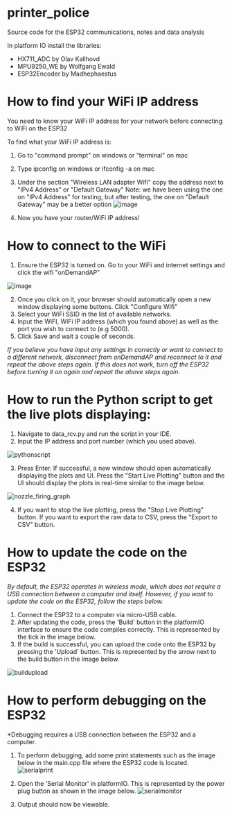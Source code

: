 # printer_police
Source code for the ESP32 communications, notes and data analysis

In platform IO install the libraries:
- HX711_ADC by Olav Kallhovd 
- MPU9250_WE by Wolfgang Ewald
- ESP32Encoder by Madhephaestus 

# How to find your WiFi IP address
You need to know your WiFi IP address for your network before connecting to WiFi on the ESP32

To find what your WiFi IP address is:
1. Go to "command prompt" on windows or "terminal" on mac
2. Type ipconfig on windows or ifconfig -a on mac
3. Under the section "Wireless LAN adapter Wifi" copy the address next to "IPv4 Address" or "Default Gateway"
Note: we have been using the one on "IPv4 Address" for testing, but after testing, the one on "Default Gateway" may be a better option
![image](https://user-images.githubusercontent.com/106965302/174427507-f072d176-7c37-4d25-8e02-430c3db42f92.png)

4. Now you have your router/WiFi IP address!


# How to connect to the WiFi 

1. Ensure the ESP32 is turned on. Go to your WiFi and internet settings and click the wifi "onDemandAP"

![image](https://user-images.githubusercontent.com/106965302/174426112-4ef3007b-5a36-43a9-b5cb-2a858868fdae.png)

2. Once you click on it, your browser should automatically open a new window displaying some buttons. Click "Configure Wifi"
3. Select your WiFi SSID in the list of available networks. 
4. Input the WiFI, WiFi IP address (which you found above) as well as the port you wish to connect to (e.g 5000).
5. Click Save and wait a couple of seconds. 

*If you believe you have input any settings in correctly or want to connect to a different network, disconnect from onDemandAP and reconnect to it and repeat the above steps again. If this does not work, turn off the ESP32 before turning it on again and repeat the above steps again.* 

# How to run the Python script to get the live plots displaying:

1. Navigate to data_rcv.py and run the script in your IDE.
2. Input the IP address and port number (which you used above). 

![pythonscript](https://user-images.githubusercontent.com/42131486/183277694-df89ffd6-5eee-43e7-af2c-59a7eb8a9c1b.PNG)

3. Press Enter. If successful, a new window should open automatically displaying the plots and UI. Press the "Start Live Plotting" button and the UI should display the plots in real-time similar to the image below. 

![nozzle_firing_graph](https://user-images.githubusercontent.com/42131486/183277724-326f91f1-003f-4800-a754-21b5a03ef3d3.PNG)

4. If you want to stop the live plotting, press the "Stop Live Plotting" button. If you want to export the raw data to CSV, press the "Export to CSV" button. 

# How to update the code on the ESP32 

*By default, the ESP32 operates in wireless mode, which does not require a USB connection between a computer and itself. However, if you want to update the code on the ESP32, follow the steps below.*

1. Connect the ESP32 to a computer via micro-USB cable.
2. After updating the code, press the 'Build' button in the platformIO interface to ensure the code compiles correctly. This is represented by the tick in the image below.
3. If the build is successful, you can upload the code onto the ESP32 by pressing the 'Upload' button. This is represented by the arrow next to the build button in the image below. 

![buildupload](https://user-images.githubusercontent.com/42131486/183278157-cb4f4fc8-cca1-4a05-8c76-35bd7fffb8c0.PNG)

# How to perform debugging on the ESP32

*Debugging requires a USB connection between the ESP32 and a computer. 

1. To perform debugging, add some print statements such as the image below in the main.cpp file where the ESP32 code is located. 
![serialprint](https://user-images.githubusercontent.com/42131486/183277930-b9e97f2f-78b6-44a8-b77c-2531c925b616.PNG)

2. Open the 'Serial Monitor' in platformIO. This is represented by the power plug button as shown in the image below.
![serialmonitor](https://user-images.githubusercontent.com/42131486/183278014-7018200b-79af-4884-93ec-d21e00b032ec.PNG)
 
3. Output should now be viewable. 



